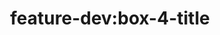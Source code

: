 ---
title: 'feature-dev:box-4-title'
pt: >-
    feature-dev:box-4-title
en: >-
    feature-dev:box-4-title
---
